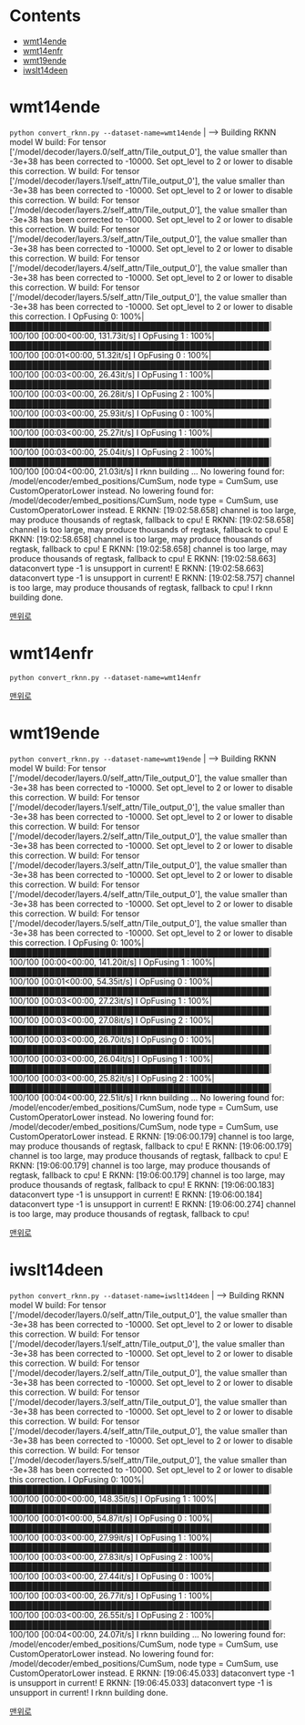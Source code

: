 # Contents
* [wmt14ende](#wmt14ende)
* [wmt14enfr](#wmt14enfr)
* [wmt19ende](#wmt19ende)
* [iwslt14deen](#iwslt14deen)

# wmt14ende
`python convert_rknn.py --dataset-name=wmt14ende`
| --> Building RKNN model
W build: For tensor ['/model/decoder/layers.0/self_attn/Tile_output_0'], the value smaller than -3e+38 has been corrected to -10000. Set opt_level to 2 or lower to disable this correction.
W build: For tensor ['/model/decoder/layers.1/self_attn/Tile_output_0'], the value smaller than -3e+38 has been corrected to -10000. Set opt_level to 2 or lower to disable this correction.
W build: For tensor ['/model/decoder/layers.2/self_attn/Tile_output_0'], the value smaller than -3e+38 has been corrected to -10000. Set opt_level to 2 or lower to disable this correction.
W build: For tensor ['/model/decoder/layers.3/self_attn/Tile_output_0'], the value smaller than -3e+38 has been corrected to -10000. Set opt_level to 2 or lower to disable this correction.
W build: For tensor ['/model/decoder/layers.4/self_attn/Tile_output_0'], the value smaller than -3e+38 has been corrected to -10000. Set opt_level to 2 or lower to disable this correction.
W build: For tensor ['/model/decoder/layers.5/self_attn/Tile_output_0'], the value smaller than -3e+38 has been corrected to -10000. Set opt_level to 2 or lower to disable this correction.
I OpFusing 0: 100%|██████████████████████████████████████████████| 100/100 [00:00<00:00, 131.73it/s]
I OpFusing 1 : 100%|██████████████████████████████████████████████| 100/100 [00:01<00:00, 51.32it/s]
I OpFusing 0 : 100%|██████████████████████████████████████████████| 100/100 [00:03<00:00, 26.43it/s]
I OpFusing 1 : 100%|██████████████████████████████████████████████| 100/100 [00:03<00:00, 26.28it/s]
I OpFusing 2 : 100%|██████████████████████████████████████████████| 100/100 [00:03<00:00, 25.93it/s]
I OpFusing 0 : 100%|██████████████████████████████████████████████| 100/100 [00:03<00:00, 25.27it/s]
I OpFusing 1 : 100%|██████████████████████████████████████████████| 100/100 [00:03<00:00, 25.04it/s]
I OpFusing 2 : 100%|██████████████████████████████████████████████| 100/100 [00:04<00:00, 21.03it/s]
I rknn building ...
No lowering found for: /model/encoder/embed_positions/CumSum, node type = CumSum, use CustomOperatorLower instead.
No lowering found for: /model/decoder/embed_positions/CumSum, node type = CumSum, use CustomOperatorLower instead.
E RKNN: [19:02:58.658] channel is too large, may produce thousands of regtask, fallback to cpu!
E RKNN: [19:02:58.658] channel is too large, may produce thousands of regtask, fallback to cpu!
E RKNN: [19:02:58.658] channel is too large, may produce thousands of regtask, fallback to cpu!
E RKNN: [19:02:58.658] channel is too large, may produce thousands of regtask, fallback to cpu!
E RKNN: [19:02:58.663] dataconvert type -1 is unsupport in current!
E RKNN: [19:02:58.663] dataconvert type -1 is unsupport in current!
E RKNN: [19:02:58.757] channel is too large, may produce thousands of regtask, fallback to cpu!
I rknn building done.
    
[맨위로](#contents)
    

# wmt14enfr
`python convert_rknn.py --dataset-name=wmt14enfr`
    
[맨위로](#contents)
    

# wmt19ende
`python convert_rknn.py --dataset-name=wmt19ende`
| --> Building RKNN model
W build: For tensor ['/model/decoder/layers.0/self_attn/Tile_output_0'], the value smaller than -3e+38 has been corrected to -10000. Set opt_level to 2 or lower to disable this correction.
W build: For tensor ['/model/decoder/layers.1/self_attn/Tile_output_0'], the value smaller than -3e+38 has been corrected to -10000. Set opt_level to 2 or lower to disable this correction.
W build: For tensor ['/model/decoder/layers.2/self_attn/Tile_output_0'], the value smaller than -3e+38 has been corrected to -10000. Set opt_level to 2 or lower to disable this correction.
W build: For tensor ['/model/decoder/layers.3/self_attn/Tile_output_0'], the value smaller than -3e+38 has been corrected to -10000. Set opt_level to 2 or lower to disable this correction.
W build: For tensor ['/model/decoder/layers.4/self_attn/Tile_output_0'], the value smaller than -3e+38 has been corrected to -10000. Set opt_level to 2 or lower to disable this correction.
W build: For tensor ['/model/decoder/layers.5/self_attn/Tile_output_0'], the value smaller than -3e+38 has been corrected to -10000. Set opt_level to 2 or lower to disable this correction.
I OpFusing 0: 100%|██████████████████████████████████████████████| 100/100 [00:00<00:00, 141.20it/s]
I OpFusing 1 : 100%|██████████████████████████████████████████████| 100/100 [00:01<00:00, 54.35it/s]
I OpFusing 0 : 100%|██████████████████████████████████████████████| 100/100 [00:03<00:00, 27.23it/s]
I OpFusing 1 : 100%|██████████████████████████████████████████████| 100/100 [00:03<00:00, 27.08it/s]
I OpFusing 2 : 100%|██████████████████████████████████████████████| 100/100 [00:03<00:00, 26.70it/s]
I OpFusing 0 : 100%|██████████████████████████████████████████████| 100/100 [00:03<00:00, 26.04it/s]
I OpFusing 1 : 100%|██████████████████████████████████████████████| 100/100 [00:03<00:00, 25.82it/s]
I OpFusing 2 : 100%|██████████████████████████████████████████████| 100/100 [00:04<00:00, 22.51it/s]
I rknn building ...
No lowering found for: /model/encoder/embed_positions/CumSum, node type = CumSum, use CustomOperatorLower instead.
No lowering found for: /model/decoder/embed_positions/CumSum, node type = CumSum, use CustomOperatorLower instead.
E RKNN: [19:06:00.179] channel is too large, may produce thousands of regtask, fallback to cpu!
E RKNN: [19:06:00.179] channel is too large, may produce thousands of regtask, fallback to cpu!
E RKNN: [19:06:00.179] channel is too large, may produce thousands of regtask, fallback to cpu!
E RKNN: [19:06:00.179] channel is too large, may produce thousands of regtask, fallback to cpu!
E RKNN: [19:06:00.183] dataconvert type -1 is unsupport in current!
E RKNN: [19:06:00.184] dataconvert type -1 is unsupport in current!
E RKNN: [19:06:00.274] channel is too large, may produce thousands of regtask, fallback to cpu!
    
[맨위로](#contents)
    

# iwslt14deen
`python convert_rknn.py --dataset-name=iwslt14deen`
| --> Building RKNN model
W build: For tensor ['/model/decoder/layers.0/self_attn/Tile_output_0'], the value smaller than -3e+38 has been corrected to -10000. Set opt_level to 2 or lower to disable this correction.
W build: For tensor ['/model/decoder/layers.1/self_attn/Tile_output_0'], the value smaller than -3e+38 has been corrected to -10000. Set opt_level to 2 or lower to disable this correction.
W build: For tensor ['/model/decoder/layers.2/self_attn/Tile_output_0'], the value smaller than -3e+38 has been corrected to -10000. Set opt_level to 2 or lower to disable this correction.
W build: For tensor ['/model/decoder/layers.3/self_attn/Tile_output_0'], the value smaller than -3e+38 has been corrected to -10000. Set opt_level to 2 or lower to disable this correction.
W build: For tensor ['/model/decoder/layers.4/self_attn/Tile_output_0'], the value smaller than -3e+38 has been corrected to -10000. Set opt_level to 2 or lower to disable this correction.
W build: For tensor ['/model/decoder/layers.5/self_attn/Tile_output_0'], the value smaller than -3e+38 has been corrected to -10000. Set opt_level to 2 or lower to disable this correction.
I OpFusing 0: 100%|██████████████████████████████████████████████| 100/100 [00:00<00:00, 148.35it/s]
I OpFusing 1 : 100%|██████████████████████████████████████████████| 100/100 [00:01<00:00, 54.87it/s]
I OpFusing 0 : 100%|██████████████████████████████████████████████| 100/100 [00:03<00:00, 27.99it/s]
I OpFusing 1 : 100%|██████████████████████████████████████████████| 100/100 [00:03<00:00, 27.83it/s]
I OpFusing 2 : 100%|██████████████████████████████████████████████| 100/100 [00:03<00:00, 27.44it/s]
I OpFusing 0 : 100%|██████████████████████████████████████████████| 100/100 [00:03<00:00, 26.77it/s]
I OpFusing 1 : 100%|██████████████████████████████████████████████| 100/100 [00:03<00:00, 26.55it/s]
I OpFusing 2 : 100%|██████████████████████████████████████████████| 100/100 [00:04<00:00, 24.07it/s]
I rknn building ...
No lowering found for: /model/encoder/embed_positions/CumSum, node type = CumSum, use CustomOperatorLower instead.
No lowering found for: /model/decoder/embed_positions/CumSum, node type = CumSum, use CustomOperatorLower instead.
E RKNN: [19:06:45.033] dataconvert type -1 is unsupport in current!
E RKNN: [19:06:45.033] dataconvert type -1 is unsupport in current!
I rknn building done.
    
[맨위로](#contents)
    